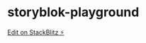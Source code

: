 # storyblok-playground

[Edit on StackBlitz ⚡️](https://stackblitz.com/edit/getting-started-next-nuouqq)
